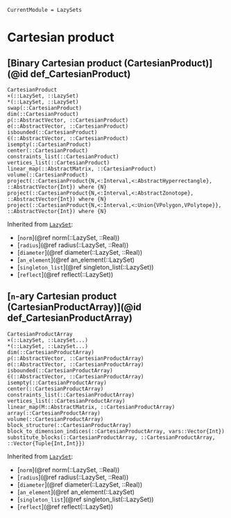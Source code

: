 ```@meta
CurrentModule = LazySets
```

# Cartesian product

## [Binary Cartesian product (CartesianProduct)](@id def_CartesianProduct)

```@docs
CartesianProduct
×(::LazySet, ::LazySet)
*(::LazySet, ::LazySet)
swap(::CartesianProduct)
dim(::CartesianProduct)
ρ(::AbstractVector, ::CartesianProduct)
σ(::AbstractVector, ::CartesianProduct)
isbounded(::CartesianProduct)
∈(::AbstractVector, ::CartesianProduct)
isempty(::CartesianProduct)
center(::CartesianProduct)
constraints_list(::CartesianProduct)
vertices_list(::CartesianProduct)
linear_map(::AbstractMatrix, ::CartesianProduct)
volume(::CartesianProduct)
project(::CartesianProduct{N,<:Interval,<:AbstractHyperrectangle}, ::AbstractVector{Int}) where {N}
project(::CartesianProduct{N,<:Interval,<:AbstractZonotope}, ::AbstractVector{Int}) where {N}
project(::CartesianProduct{N,<:Interval,<:Union{VPolygon,VPolytope}}, ::AbstractVector{Int}) where {N}
```
Inherited from [`LazySet`](@ref):
* [`norm`](@ref norm(::LazySet, ::Real))
* [`radius`](@ref radius(::LazySet, ::Real))
* [`diameter`](@ref diameter(::LazySet, ::Real))
* [`an_element`](@ref an_element(::LazySet)
* [`singleton_list`](@ref singleton_list(::LazySet))
* [`reflect`](@ref reflect(::LazySet))

## [``n``-ary Cartesian product (CartesianProductArray)](@id def_CartesianProductArray)

```@docs
CartesianProductArray
×(::LazySet, ::LazySet...)
*(::LazySet, ::LazySet...)
dim(::CartesianProductArray)
ρ(::AbstractVector, ::CartesianProductArray)
σ(::AbstractVector, ::CartesianProductArray)
isbounded(::CartesianProductArray)
∈(::AbstractVector, ::CartesianProductArray)
isempty(::CartesianProductArray)
center(::CartesianProductArray)
constraints_list(::CartesianProductArray)
vertices_list(::CartesianProductArray)
linear_map(M::AbstractMatrix, ::CartesianProductArray)
array(::CartesianProductArray)
volume(::CartesianProductArray)
block_structure(::CartesianProductArray)
block_to_dimension_indices(::CartesianProductArray, vars::Vector{Int})
substitute_blocks(::CartesianProductArray, ::CartesianProductArray, ::Vector{Tuple{Int,Int}})
```
Inherited from [`LazySet`](@ref):
* [`norm`](@ref norm(::LazySet, ::Real))
* [`radius`](@ref radius(::LazySet, ::Real))
* [`diameter`](@ref diameter(::LazySet, ::Real))
* [`an_element`](@ref an_element(::LazySet)
* [`singleton_list`](@ref singleton_list(::LazySet))
* [`reflect`](@ref reflect(::LazySet))
